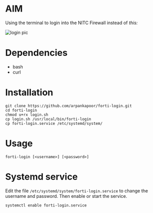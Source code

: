 # AIM
Using the terminal to login into the NITC Firewall instead of *this:*

![login pic](http://i.imgur.com/3tIwMt2.jpg)

# Dependencies
- bash
- curl

# Installation
    git clone https://github.com/arpankapoor/forti-login.git
    cd forti-login
    chmod u+rx login.sh
    cp login.sh /usr/local/bin/forti-login
    cp forti-login.service /etc/systemd/system/

# Usage
    forti-login [<username>] [<password>]

# Systemd service
Edit the file `/etc/systemd/system/forti-login.service` to change the username
and password. Then enable or start the service.

    systemctl enable forti-login.service
